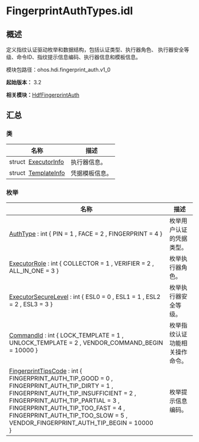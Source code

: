 # FingerprintAuthTypes.idl


## 概述

定义指纹认证驱动枚举和数据结构，包括认证类型、执行器角色、 执行器安全等级、命令ID、指纹提示信息编码、执行器信息和模板信息。

模块包路径：ohos.hdi.fingerprint_auth.v1_0

**起始版本：** 3.2

**相关模块：**[HdfFingerprintAuth](_hdf_fingerprint_auth_v10.md)


## 汇总


### 类

| 名称 | 描述 | 
| -------- | -------- |
| struct&nbsp;&nbsp;[ExecutorInfo](_executor_info_fingerauth_v10.md) | 执行器信息。 | 
| struct&nbsp;&nbsp;[TemplateInfo](_template_info_fingerauth_v10.md) | 凭据模板信息。 | 


### 枚举

| 名称 | 描述 | 
| -------- | -------- |
| [AuthType](_hdf_fingerprint_auth_v10.md#authtype) : int { PIN = 1 , FACE = 2 , FINGERPRINT = 4 } | 枚举用户认证的凭据类型。 | 
| [ExecutorRole](_hdf_fingerprint_auth_v10.md#executorrole) : int { COLLECTOR = 1 , VERIFIER = 2 , ALL_IN_ONE = 3 } | 枚举执行器角色。 | 
| [ExecutorSecureLevel](_hdf_fingerprint_auth_v10.md#executorsecurelevel) : int { ESL0 = 0 , ESL1 = 1 , ESL2 = 2 , ESL3 = 3 } | 枚举执行器安全等级。 | 
| [CommandId](_hdf_fingerprint_auth_v10.md#commandid) : int { LOCK_TEMPLATE = 1 , UNLOCK_TEMPLATE = 2 , VENDOR_COMMAND_BEGIN = 10000 } | 枚举指纹认证功能相关操作命令。 | 
| [FingerprintTipsCode](_hdf_fingerprint_auth_v10.md#fingerprinttipscode) : int {<br/>FINGERPRINT_AUTH_TIP_GOOD = 0 , FINGERPRINT_AUTH_TIP_DIRTY = 1 , FINGERPRINT_AUTH_TIP_INSUFFICIENT = 2 , FINGERPRINT_AUTH_TIP_PARTIAL = 3 ,<br/>FINGERPRINT_AUTH_TIP_TOO_FAST = 4 , FINGERPRINT_AUTH_TIP_TOO_SLOW = 5 , VENDOR_FINGERPRINT_AUTH_TIP_BEGIN = 10000<br/>} | 枚举提示信息编码。 | 

